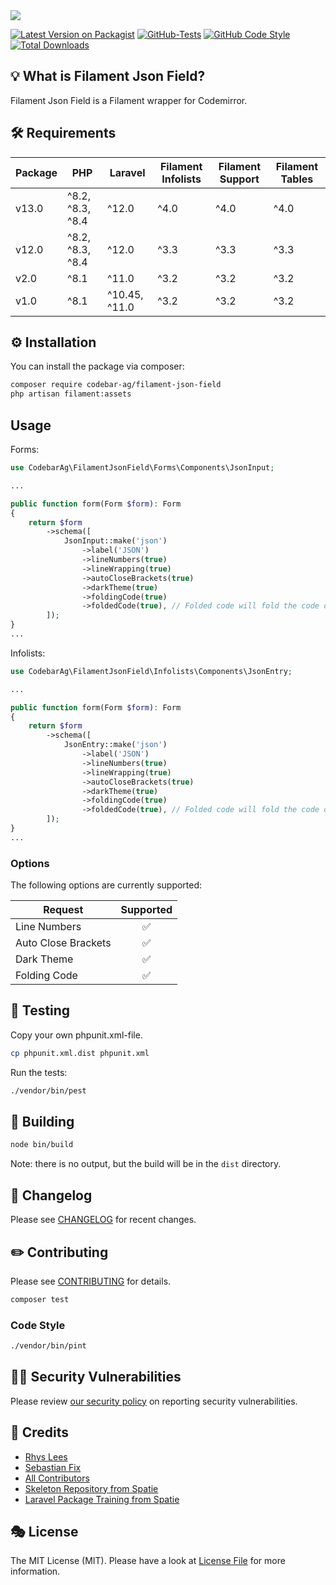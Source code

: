 <img src="https://banners.beyondco.de/Laravel%20Filament%20Json%20Field.png?theme=light&packageManager=composer+require&packageName=codebar-ag%2Flaravel-filament-json-field&pattern=circuitBoard&style=style_1&description=A+Laravel+Filament+Json+Field+integration.&md=1&showWatermark=1&fontSize=100px&images=light-bulb">

[![Latest Version on Packagist](https://img.shields.io/packagist/v/codebar-ag/laravel-filament-json-field.svg?style=flat-square)](https://packagist.org/packages/codebar-ag/laravel-filament-json-field)
[![GitHub-Tests](https://github.com/codebar-ag/laravel-filament-json-field/actions/workflows/run-tests.yml/badge.svg?branch=main)](https://github.com/codebar-ag/laravel-filament-json-field/actions/workflows/run-tests.yml)
[![GitHub Code Style](https://github.com/codebar-ag/laravel-filament-json-field/actions/workflows/fix-php-code-style-issues.yml/badge.svg?branch=main)](https://github.com/codebar-ag/laravel-filament-json-field/actions/workflows/fix-php-code-style-issues.yml)
[![Total Downloads](https://img.shields.io/packagist/dt/codebar-ag/laravel-filament-json-field.svg?style=flat-square)](https://packagist.org/packages/codebar-ag/laravel-filament-json-field)


## 💡 What is Filament Json Field?

Filament Json Field is a Filament wrapper for Codemirror.

## 🛠 Requirements

| Package 	 | PHP 	            | Laravel 	     | Filament Infolists | Filament Support | Filament Tables |
|-----------|------------------|---------------|--------------------|------------------|-----------------|
| v13.0     | ^8.2, ^8.3, ^8.4 | ^12.0         | ^4.0               | ^4.0             | ^4.0            |
| v12.0     | ^8.2, ^8.3, ^8.4 | ^12.0         | ^3.3               | ^3.3             | ^3.3            |
| v2.0      | ^8.1             | ^11.0         | ^3.2               | ^3.2             | ^3.2            |
| v1.0      | ^8.1             | ^10.45, ^11.0 | ^3.2               | ^3.2             | ^3.2            |


## ⚙️ Installation

You can install the package via composer:

```bash
composer require codebar-ag/filament-json-field
php artisan filament:assets
```


## Usage

Forms: 
```php
use CodebarAg\FilamentJsonField\Forms\Components\JsonInput;

...

public function form(Form $form): Form
{
    return $form
        ->schema([
            JsonInput::make('json')
                ->label('JSON')
                ->lineNumbers(true)
                ->lineWrapping(true)
                ->autoCloseBrackets(true)
                ->darkTheme(true)
                ->foldingCode(true)
                ->foldedCode(true), // Folded code will fold the code on form load
        ]);
}
...
````

Infolists:
```php
use CodebarAg\FilamentJsonField\Infolists\Components\JsonEntry;

...

public function form(Form $form): Form
{
    return $form
        ->schema([
            JsonEntry::make('json')
                ->label('JSON')
                ->lineNumbers(true)
                ->lineWrapping(true)
                ->autoCloseBrackets(true)
                ->darkTheme(true)
                ->foldingCode(true)
                ->foldedCode(true), // Folded code will fold the code on form load
        ]);
}
...
````

### Options

The following options are currently supported:

| Request 	           | Supported 	 |
|---------------------|:-----------:|
| Line Numbers        |      ✅      |
| Auto Close Brackets |      ✅      |
| Dark Theme          |      ✅      |
| Folding Code        |      ✅      |

## 🚧 Testing

Copy your own phpunit.xml-file.

```bash
cp phpunit.xml.dist phpunit.xml
```

Run the tests:

```bash
./vendor/bin/pest
```

## 🚧 Building

```bash
node bin/build
```

Note: there is no output, but the build will be in the `dist` directory.

## 📝 Changelog

Please see [CHANGELOG](CHANGELOG.md) for recent changes.

## ✏️ Contributing

Please see [CONTRIBUTING](.github/CONTRIBUTING.md) for details.

```bash
composer test
```

### Code Style

```bash
./vendor/bin/pint
```

## 🧑‍💻 Security Vulnerabilities

Please review [our security policy](.github/SECURITY.md) on reporting security vulnerabilities.

## 🙏 Credits
- [Rhys Lees](https://github.com/RhysLees)
- [Sebastian Fix](https://github.com/StanBarrows)
- [All Contributors](../../contributors)
- [Skeleton Repository from Spatie](https://github.com/spatie/package-skeleton-laravel)
- [Laravel Package Training from Spatie](https://spatie.be/videos/laravel-package-training)

## 🎭 License

The MIT License (MIT). Please have a look at [License File](LICENSE.md) for more information.
